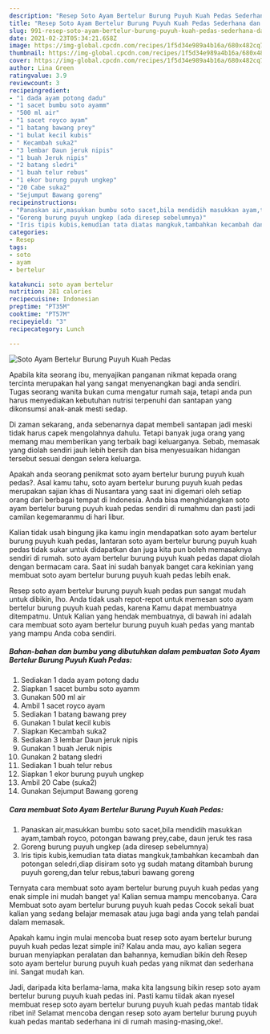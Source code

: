 ```yaml
---
description: "Resep Soto Ayam Bertelur Burung Puyuh Kuah Pedas Sederhana dan Mudah Dibuat"
title: "Resep Soto Ayam Bertelur Burung Puyuh Kuah Pedas Sederhana dan Mudah Dibuat"
slug: 991-resep-soto-ayam-bertelur-burung-puyuh-kuah-pedas-sederhana-dan-mudah-dibuat
date: 2021-02-23T05:34:21.658Z
image: https://img-global.cpcdn.com/recipes/1f5d34e989a4b16a/680x482cq70/soto-ayam-bertelur-burung-puyuh-kuah-pedas-foto-resep-utama.jpg
thumbnail: https://img-global.cpcdn.com/recipes/1f5d34e989a4b16a/680x482cq70/soto-ayam-bertelur-burung-puyuh-kuah-pedas-foto-resep-utama.jpg
cover: https://img-global.cpcdn.com/recipes/1f5d34e989a4b16a/680x482cq70/soto-ayam-bertelur-burung-puyuh-kuah-pedas-foto-resep-utama.jpg
author: Lina Green
ratingvalue: 3.9
reviewcount: 3
recipeingredient:
- "1 dada ayam potong dadu"
- "1 sacet bumbu soto ayamm"
- "500 ml air"
- "1 sacet royco ayam"
- "1 batang bawang prey"
- "1 bulat kecil kubis"
- " Kecambah suka2"
- "3 lembar Daun jeruk nipis"
- "1 buah Jeruk nipis"
- "2 batang sledri"
- "1 buah telur rebus"
- "1 ekor burung puyuh ungkep"
- "20 Cabe suka2"
- "Sejumput Bawang goreng"
recipeinstructions:
- "Panaskan air,masukkan bumbu soto sacet,bila mendidih masukkan ayam,tambah royco, potongan bawang prey,cabe, daun jeruk tes rasa"
- "Goreng burung puyuh ungkep (ada diresep sebelumnya)"
- "Iris tipis kubis,kemudian tata diatas mangkuk,tambahkan kecambah dan potongan seledri,diap disiram soto yg sudah matang ditambah burung puyuh goreng,dan telur rebus,taburi bawang goreng"
categories:
- Resep
tags:
- soto
- ayam
- bertelur

katakunci: soto ayam bertelur 
nutrition: 281 calories
recipecuisine: Indonesian
preptime: "PT35M"
cooktime: "PT57M"
recipeyield: "3"
recipecategory: Lunch

---
```



![Soto Ayam Bertelur Burung Puyuh Kuah Pedas](https://img-global.cpcdn.com/recipes/1f5d34e989a4b16a/680x482cq70/soto-ayam-bertelur-burung-puyuh-kuah-pedas-foto-resep-utama.jpg)

Apabila kita seorang ibu, menyajikan panganan nikmat kepada orang tercinta merupakan hal yang sangat menyenangkan bagi anda sendiri. Tugas seorang  wanita bukan cuma mengatur rumah saja, tetapi anda pun harus menyediakan kebutuhan nutrisi terpenuhi dan santapan yang dikonsumsi anak-anak mesti sedap.

Di zaman  sekarang, anda sebenarnya dapat membeli santapan jadi meski tidak harus capek mengolahnya dahulu. Tetapi banyak juga orang yang memang mau memberikan yang terbaik bagi keluarganya. Sebab, memasak yang diolah sendiri jauh lebih bersih dan bisa menyesuaikan hidangan tersebut sesuai dengan selera keluarga. 



Apakah anda seorang penikmat soto ayam bertelur burung puyuh kuah pedas?. Asal kamu tahu, soto ayam bertelur burung puyuh kuah pedas merupakan sajian khas di Nusantara yang saat ini digemari oleh setiap orang dari berbagai tempat di Indonesia. Anda bisa menghidangkan soto ayam bertelur burung puyuh kuah pedas sendiri di rumahmu dan pasti jadi camilan kegemaranmu di hari libur.

Kalian tidak usah bingung jika kamu ingin mendapatkan soto ayam bertelur burung puyuh kuah pedas, lantaran soto ayam bertelur burung puyuh kuah pedas tidak sukar untuk didapatkan dan juga kita pun boleh memasaknya sendiri di rumah. soto ayam bertelur burung puyuh kuah pedas dapat diolah dengan bermacam cara. Saat ini sudah banyak banget cara kekinian yang membuat soto ayam bertelur burung puyuh kuah pedas lebih enak.

Resep soto ayam bertelur burung puyuh kuah pedas pun sangat mudah untuk dibikin, lho. Anda tidak usah repot-repot untuk memesan soto ayam bertelur burung puyuh kuah pedas, karena Kamu dapat membuatnya ditempatmu. Untuk Kalian yang hendak membuatnya, di bawah ini adalah cara membuat soto ayam bertelur burung puyuh kuah pedas yang mantab yang mampu Anda coba sendiri.

<!--inarticleads1-->

##### Bahan-bahan dan bumbu yang dibutuhkan dalam pembuatan Soto Ayam Bertelur Burung Puyuh Kuah Pedas:

1. Sediakan 1 dada ayam potong dadu
1. Siapkan 1 sacet bumbu soto ayamm
1. Gunakan 500 ml air
1. Ambil 1 sacet royco ayam
1. Sediakan 1 batang bawang prey
1. Gunakan 1 bulat kecil kubis
1. Siapkan  Kecambah suka2
1. Sediakan 3 lembar Daun jeruk nipis
1. Gunakan 1 buah Jeruk nipis
1. Gunakan 2 batang sledri
1. Sediakan 1 buah telur rebus
1. Siapkan 1 ekor burung puyuh ungkep
1. Ambil 20 Cabe (suka2)
1. Gunakan Sejumput Bawang goreng




<!--inarticleads2-->

##### Cara membuat Soto Ayam Bertelur Burung Puyuh Kuah Pedas:

1. Panaskan air,masukkan bumbu soto sacet,bila mendidih masukkan ayam,tambah royco, potongan bawang prey,cabe, daun jeruk tes rasa
1. Goreng burung puyuh ungkep (ada diresep sebelumnya)
1. Iris tipis kubis,kemudian tata diatas mangkuk,tambahkan kecambah dan potongan seledri,diap disiram soto yg sudah matang ditambah burung puyuh goreng,dan telur rebus,taburi bawang goreng




Ternyata cara membuat soto ayam bertelur burung puyuh kuah pedas yang enak simple ini mudah banget ya! Kalian semua mampu mencobanya. Cara Membuat soto ayam bertelur burung puyuh kuah pedas Cocok sekali buat kalian yang sedang belajar memasak atau juga bagi anda yang telah pandai dalam memasak.

Apakah kamu ingin mulai mencoba buat resep soto ayam bertelur burung puyuh kuah pedas lezat simple ini? Kalau anda mau, ayo kalian segera buruan menyiapkan peralatan dan bahannya, kemudian bikin deh Resep soto ayam bertelur burung puyuh kuah pedas yang nikmat dan sederhana ini. Sangat mudah kan. 

Jadi, daripada kita berlama-lama, maka kita langsung bikin resep soto ayam bertelur burung puyuh kuah pedas ini. Pasti kamu tiidak akan nyesel membuat resep soto ayam bertelur burung puyuh kuah pedas mantab tidak ribet ini! Selamat mencoba dengan resep soto ayam bertelur burung puyuh kuah pedas mantab sederhana ini di rumah masing-masing,oke!.

